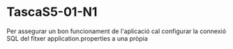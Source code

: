 # TascaS5-01-N1

Per assegurar un bon funcionament de l'aplicació cal configurar la connexió SQL del fitxer application.properties a una pròpia
